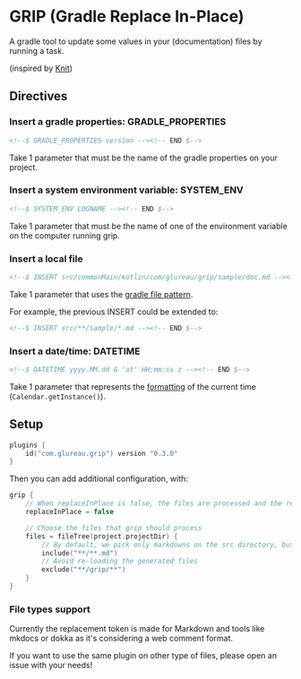 # GRIP (Gradle Replace In-Place)

A gradle tool to update some values in your (documentation) files by running a task.

(inspired by [Knit](https://github.com/Kotlin/kotlinx-knit))

## Directives

### Insert a gradle properties: GRADLE_PROPERTIES
```markdown
<!--$ GRADLE_PROPERTIES version --><!-- END $-->
```

Take 1 parameter that must be the name of the gradle properties on your project.


### Insert a system environment variable: SYSTEM_ENV
```markdown
<!--$ SYSTEM_ENV LOGNAME --><!-- END $-->
```
Take 1 parameter that must be the name of one of the environment variable on the computer running grip.


### Insert a local file
```markdown
<!--$ INSERT src/commonMain/kotlin/com/glureau/grip/sample/doc.md --><!-- END $-->
```
Take 1 parameter that uses the [gradle file pattern](https://docs.gradle.org/current/javadoc/org/gradle/api/tasks/util/PatternFilterable.html).

For example, the previous INSERT could be extended to:

```markdown
<!--$ INSERT src/**/sample/*.md --><!-- END $-->
```

### Insert a date/time: DATETIME
```markdown
<!--$ DATETIME yyyy.MM.dd G 'at' HH:mm:ss z --><!-- END $-->
```
Take 1 parameter that represents the [formatting](https://docs.oracle.com/javase/7/docs/api/java/text/SimpleDateFormat.html) of the current time (`Calendar.getInstance()`).

## Setup

```kotlin
plugins {
    id("com.glureau.grip") version "0.3.0"
}
```

Then you can add additional configuration, with:

```kotlin
grip {
    // When replaceInPlace is false, the files are processed and the resulting file is stored in build/grip
    replaceInPlace = false

    // Choose the files that grip should process
    files = fileTree(project.projectDir) {
        // By default, we pick only markdowns on the src directory, but there is really no limitation
        include("**/**.md")
        // Avoid re-loading the generated files
        exclude("**/grip/**")
    }
}
```

### File types support

Currently the replacement token is made for Markdown and tools like mkdocs or dokka as it's considering a web comment format.

If you want to use the same plugin on other type of files, please open an issue with your needs!
